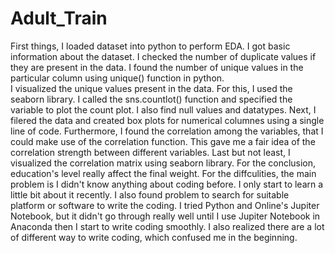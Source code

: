 # Adult_Train
 First things, I loaded  dataset into python to perform EDA. 
 I got basic information about the dataset. 
 I checked the number of duplicate values if they are present in the data. 
 I found the number of unique values in the particular column using unique() function in python.  
 I visualized the unique values present in the data. For this, I used the seaborn library. 
 I called the sns.countlot() function and specified the variable to plot the count plot. 
 I also find null values and datatypes. 
 Next, I filered the data and created box plots for numerical columnes using a single line of code. 
 Furthermore, I found the correlation among the variables, that I could make use of the correlation function. This gave me a fair idea of the correlation strength between different variables. 
 Last but not least, I visualized the correlation matrix using seaborn library. For the conclusion, education's level really affect the final weight. 
  For the diffculities, the main problem is I didn't know anything about coding before. I only start to learn a little bit about it recently. 
  I also found problem to search for suitable platform or software to write the coding. I tried Python and Online's Jupiter Notebook, but it didn't go through really well until I use Jupiter Notebook in Anaconda then I start to write coding smoothly. 
  I also realized there are a lot of different way to write coding, which confused me in the beginning. 
